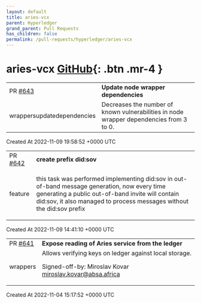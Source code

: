 ```yaml
---
layout: default
title: aries-vcx
parent: Hyperledger
grand_parent: Pull Requests
has_children: false
permalink: /pull-requests/hyperledger/aries-vcx
---
```


# aries-vcx <span class="fs-3 right-align">[GitHub](https://github.com/hyperledger/aries-vcx){: .btn .mr-4 }</span>


<div>
    <table>
        <tr>
            <td>
                PR <a href="https://github.com/hyperledger/aries-vcx/pull/643" class=".btn">#643</a>
            </td>
            <td>
                <b>
                    Update node wrapper dependencies
                </b>
            </td>
        </tr>
        <tr>
            <td>
                <span class="chip">wrappers</span><span class="chip">update</span><span class="chip">dependencies</span>
            </td>
            <td>
                Decreases the number of known vulnerabilities in node wrapper dependencies from 3 to 0.
            </td>
        </tr>
    </table>
    <div class="right-align">
        Created At 2022-11-09 19:58:52 +0000 UTC
    </div>
</div>

<div>
    <table>
        <tr>
            <td>
                PR <a href="https://github.com/hyperledger/aries-vcx/pull/642" class=".btn">#642</a>
            </td>
            <td>
                <b>
                    create prefix did:sov
                </b>
            </td>
        </tr>
        <tr>
            <td>
                <span class="chip">feature</span>
            </td>
            <td>
                
this task was performed implementing did:sov in out-of-band message generation, now every time generating a public out-of-band invite will contain did:sov, it also managed to process messages without the did:sov prefix
            </td>
        </tr>
    </table>
    <div class="right-align">
        Created At 2022-11-09 14:41:10 +0000 UTC
    </div>
</div>

<div>
    <table>
        <tr>
            <td>
                PR <a href="https://github.com/hyperledger/aries-vcx/pull/641" class=".btn">#641</a>
            </td>
            <td>
                <b>
                    Expose reading of Aries service from the ledger
                </b>
            </td>
        </tr>
        <tr>
            <td>
                <span class="chip">wrappers</span>
            </td>
            <td>
                Allows verifying keys on ledger against local storage.

Signed-off-by: Miroslav Kovar <miroslav.kovar@absa.africa>
            </td>
        </tr>
    </table>
    <div class="right-align">
        Created At 2022-11-04 15:17:52 +0000 UTC
    </div>
</div>

